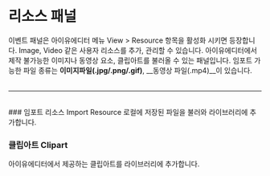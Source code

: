 # 리소스 패널
이벤트 패널은 아이유에디터 메뉴 View > Resource 항목을 활성화 시키면 등장합니다. Image, Video 같은 사용자 리소스를 추가, 관리할 수 있습니다. 아이유에디터에서 제작 불가능한 이미지나 동영상 요소, 클립아트를 불러올 수 있는 패널입니다. 임포트 가능한 파일 종류는 __이미지파일(.jpg/.png/.gif)__, __동영상 파일(.mp4)__이 있습니다.<br /><br />

*****
<br />
### 임포트 리소스 Import Resource
로컬에 저장된 파일을 불러와 라이브러리에 추가합니다.

### 클립아트 Clipart
아이유에디터에서 제공하는 클립아트를 라이브러리에 추가합니다.

<br /><br />
